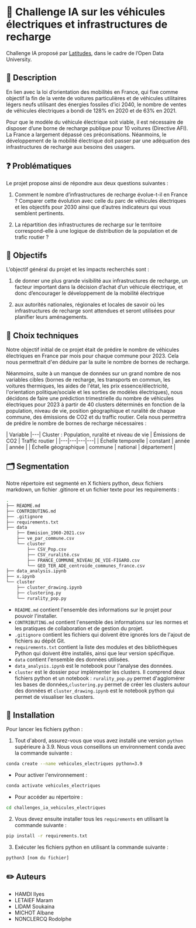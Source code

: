 # 🚙 Challenge IA sur les véhicules électriques et infrastructures de recharge  
Challenge IA proposé par [Latitudes](https://latitudes.notion.site/Pr-sentation-des-projets-de-l-Open-Data-University-5abab2bb9a6e453d817fe6bdf3806413), dans le cadre de l’Open Data University.

## :page_facing_up: Description
En lien avec la loi d’orientation des mobilités en France, qui fixe comme objectif la fin de la vente de voitures particulières et de véhicules utilitaires légers neufs utilisant des énergies fossiles d’ici 2040, le nombre de ventes de véhicules électriques a bondi de 128% en 2020 et de 63% en 2021.

Pour que le modèle du véhicule électrique soit viable, il est nécessaire de disposer d’une borne de recharge publique pour 10 voitures (Directive AFI). La France a largement dépassé ces préconisations. Néanmoins, le développement de la mobilité électrique doit passer par une adéquation des infrastructures de recharge aux besoins des usagers.

## ❓ Problématiques
Le projet propose ainsi de répondre aux deux questions suivantes :

1. Comment le nombre d’infrastructures de recharge évolue-t-il en France ? Comparer cette évolution avec celle du parc de véhicules électriques et les objectifs pour 2030 ainsi que d’autres indicateurs qui vous semblent pertinents.

2. La répartition des infrastructures de recharge sur le territoire correspond-elle à une logique de distribution de la population et de trafic routier ? 

## 🎯 Objectifs
L’objectif général du projet et les impacts recherchés sont :

1. de donner une plus grande visibilité aux infrastructures de recharge, un facteur important dans la décision d’achat d’un véhicule électrique, et donc d’encourager le développement de la mobilité électrique

2. aux autorités nationales, régionales et locales de savoir où les infrastructures de recharge sont attendues et seront utilisées pour planifier leurs aménagements. 

## 🤔 Choix techniques
Notre objectif initial de ce projet était de prédire le nombre de véhicules électriques en France par mois pour chaque commune pour 2023. Cela nous permettrait d'en déduire par la suite le nombre de bornes de recharge.

Néanmoins, suite à un manque de données sur un grand nombre de nos variables cibles (bornes de recharge, les transports en commun, les voitures thermiques, les aides de l'état, les prix essence/électricité, l'orientation politique/sociale et les sorties de modèles électriques), nous décidons de faire une prédiction trimestrielle du nombre de véhicules électriques pour 2023 à partir de 40 clusters déterminés en fonction de la population, niveau de vie, position géographique et ruralité de chaque commune, des émissions de CO2 et du traffic routier. Cela nous permettra de prédire le nombre de bornes de recharge nécessaires :

| Variable |---| Cluster : Population, ruralité et niveau de vie | Émissions de CO2 | Traffic routier |
|---|---|---|---|
| Échelle temporelle | constant | année | année |
| Échelle géographique | commune | national | département |

## :card_index_dividers: Segmentation
Notre répertoire est segmenté en X fichiers python, deux fichiers markdown, un fichier .gitinore et un fichier texte pour les requirements :

```bash 
.
├── README.md 
├── CONTRIBUTING.md
├── .gitignore
├── requirements.txt 
├── data 
    ├── Emmision_1960-2021.csv
    ├── ve_par_commune.csv
    └── cluster
        ├── CSV_Pop.csv
        ├── CSV_ruralité.csv
        ├── FRANCE_COMMUNE_NIVEAU_DE_VIE-FIGARO.csv
        └── GEO_TER_ADE_centroide_communes_france.csv
├── data_analysis.ipynb
├── x.ipynb
└── cluster
    ├── cluster_drawing.ipynb
    ├── clustering.py
    └── rurality_pop.py
```

- ``README.md`` contient l'ensemble des informations sur le projet pour pouvoir l'installer.
- ``CONTRIBUTING.md`` contient l'ensemble des informations sur les normes et les pratiques de collaboration et de gestion du projet.
- ``.gitignore`` contient les fichiers qui doivent être ignorés lors de l'ajout de fichiers au dépôt Git.
- ``requirements.txt`` contient la liste des modules et des bibliothèques Python qui doivent être installés, ainsi que leur version spécifique.
- ``data`` contient l'ensemble des données utilisées.
- ``data_analysis.ipynb`` est le notebook pour l'analyse des données.
- ``cluster`` est le dossier pour implémenter les clusters. Il comprend deux fichiers python et un notebook : ``rurality_pop.py`` permet d'agglomérer les bases de données,``clustering.py`` permet de créer les clusters autour des données et ``cluster_drawing.ipynb`` est le notebook python qui permet de visualiser les clusters.

## :wrench: Installation
Pour lancer les fichiers python :

1. Tout d'abord, assurez-vous que vous avez installé une version `python` supérieure à 3.9. Nous vous conseillons un environnement conda avec la commande suivante : 
```bash
conda create --name vehicules_electriques python=3.9
```
- Pour activer l'environnement :
```bash
conda activate vehicules_electriques
```
- Pour accéder au répertoire : 
```bash
cd challenges_ia_vehicules_electriques
```

2. Vous devez ensuite installer tous les `requirements` en utilisant la commande suivante :
```bash
pip install -r requirements.txt
```

3. Exécuter les fichiers python en utilisant la commande suivante :
```bash
python3 [nom du fichier]
```

## :pencil2: Auteurs
- HAMDI Ilyes  
- LETAIEF Maram
- LIDAM Soukaina  
- MICHOT Albane
- NONCLERCQ Rodolphe